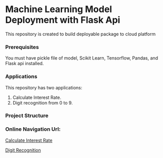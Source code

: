 # Machine Learning Model Deployment with Flask Api

This repository is created to build deployable package to cloud platform

### Prerequisites

You must have pickle file of model, Scikit Learn, Tensorflow, Pandas, and Flask api installed.

### Applications

This repository has two applications:

1. Calculate Interest Rate.
2. Digit recognition from 0 to 9.

### Project Structure

### Online Navigation Url:

[Calculate Interest Rate](http://calculate-interest-rate.herokuapp.com)

[Digit Recognition](http://calculate-interest-rate.herokuapp.com/digit_recognize)
